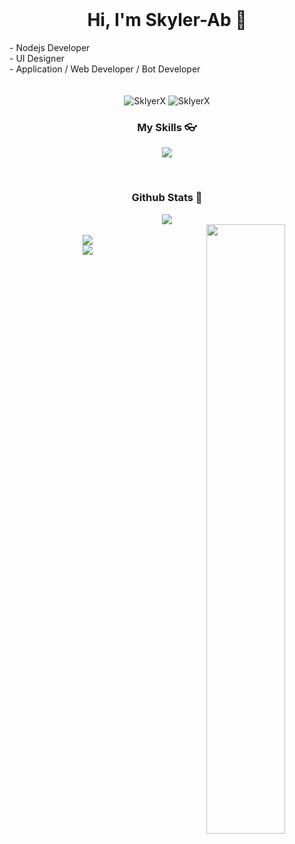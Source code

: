 <br>
<h1 align="center">Hi, I'm Skyler-Ab 👋</h1>
- Nodejs Developer
<br />
- UI Designer
<br />
- Application / Web Developer / Bot Developer
<br />
<br />
<br />
<div align="center">
  
<img src="https://komarev.com/ghpvc/?username=SklyerX&label=Profile%20views&color=3382ed&style=for-the-badge&" alt="SklyerX" /> 
<img src="https://img.shields.io/badge/Open%20Source-%E2%99%A1-blue?style=for-the-badge&color=3382ed" alt="SklyerX" />

</div>


<h3 align="center">My Skills 👓</h3>
<div align="center">
<p align="center">
    <a href="https://skillicons.dev">
      <img src='https://skillicons.dev/icons?i=html,css,scss,react,js,ts,nodejs,express,jquery,md,mongodb,electron,discord,git,github,vscode,figma,bots,vite,nestjs,graphql,mysql,tailwind,netlify,prisma,bots,devto,firebase,postman,python' />
    </a>
  </p>
</div>




<br />

<h3 align="center">Github Stats 🧭</h3>
<div align="center">
  <a href="http://www.github.com/SklyerX"><img src="https://github-readme-stats.vercel.app/api/top-langs/?username=SklyerX&langs_count=10&layout=compact&theme=react&hide_border=true&bg_color=0D1117&title_color=3382ed&icon_color=3382ed" /></a>
  
<br />
<a href="https://wakatime.com/@SkylerX" align="center" target="_blank">
  <img width="50%" align="right" src="https://github-readme-stats.vercel.app/api/wakatime?username=SkylerX&icon_color=3382ed&show_icons=true&langs_count=10&theme=react&title_color=3382ed&layout=compact&hide_border=true&bg_color=0D1117"></a>
<br />
  <a href="http://www.github.com/SklyerX"><img src="https://github-readme-streak-stats.herokuapp.com/?user=SklyerX&stroke=ffffff&background=0D1117&ring=3382ed&fire=3382ed&currStreakNum=ffffff&currStreakLabel=3382ed&sideNums=ffffff&sideLabels=ffffff&dates=ffffff&hide_border=true" /></a>

  
<div align="center"> 
    <img src="https://lanyard.cnrad.dev/api/1029913381643227157?bg=333333&borderRadius=10px" />
</div>
